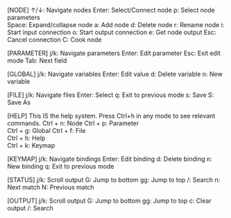 [NODE]
↑/↓: Navigate nodes
Enter: Select/Connect node
p: Select node parameters  
Space: Expand/collapse node
a: Add node
d: Delete node
r: Rename node
i: Start input connection
o: Start output connection
e: Get node output
Esc: Cancel connection
C: Cook node

[PARAMETER]
j/k: Navigate parameters
Enter: Edit parameter
Esc: Exit edit mode
Tab: Next field

[GLOBAL]
j/k: Navigate variables
Enter: Edit value
d: Delete variable
n: New variable

[FILE]
j/k: Navigate files
Enter: Select
q: Exit to previous mode
s: Save
S: Save As

[HELP]
This IS the help system. 
Press Ctrl+h in any mode 
to see relevant commands.
Ctrl + n: Node 
Ctrl + p: Parameter    
Ctrl + g: Global
Ctrl + f: File    
Ctrl + h: Help        
Ctrl + k: Keymap

[KEYMAP]
j/k: Navigate bindings
Enter: Edit binding
d: Delete binding
n: New binding
q: Exit to previous mode

[STATUS]
j/k: Scroll output
G: Jump to bottom
gg: Jump to top
/: Search
n: Next match
N: Previous match

[OUTPUT]
j/k: Scroll output
G: Jump to bottom
gg: Jump to top
c: Clear output
/: Search